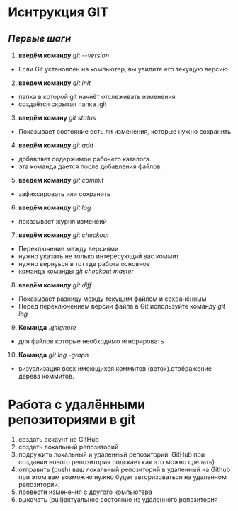
 # **Иснтрукция GIT**

 ## _Первые шаги_

 1. **введём команду** *git --version* 
 * Если Git установлен на компьютер, вы увидите его текущую версию.

2. **введем команду** *git init*

* папка в которой git начнёт отслеживать изменения
* создаётся скрытая папка .git

3. **введём коману** *git status*

* Показывает состояние есть ли изменения, которые нужно сохранить

4. **введём команду** *git add*

* добавляет содержимое рабочего каталога.
* эта команда дается после добавления файлов. 

5. **введём команду** *git commit*
* зафиксировать или сохранить

6. **введём команду**  *git log*
* показывает журнл изменеий

7.  **введём команду** *git checkout*

* Переключение между версиями
* нужно указать не только интересующий вас коммит
* нужно вернуься в тот где работа основное 
* команда команды *git checkout master*

8. **введём команду**  *git diff*

* Показывает разницу между текущим файлом и сохранённым
* Перед переключением версии файла в Git используйте команду *git log*


9. **Команда** *.gitignore*

* для файлов которые необходимо игнорировать

10. **Команда** *git log -graph*

* визуализация всех имеющихся коммитов (веток).отображение дерева коммитов.

# Работа с удалёнными репозиториями в git

1. создать аккаунт на GitHub
2. создать локальный репозиторий
3. подружить локальный и удаленный репозиторий. GitHub при создании нового репозитория подскает как это можно сделать)
4. отправить (push) ваш локальный репозиторий в удаленный на Github при этом вам возможно нужно будет авторизоваться на удаленном репозитории.
5. провести изменения с другого компьютера
6. выкачать (pull)актуальное состояние из удаленного репозитория




